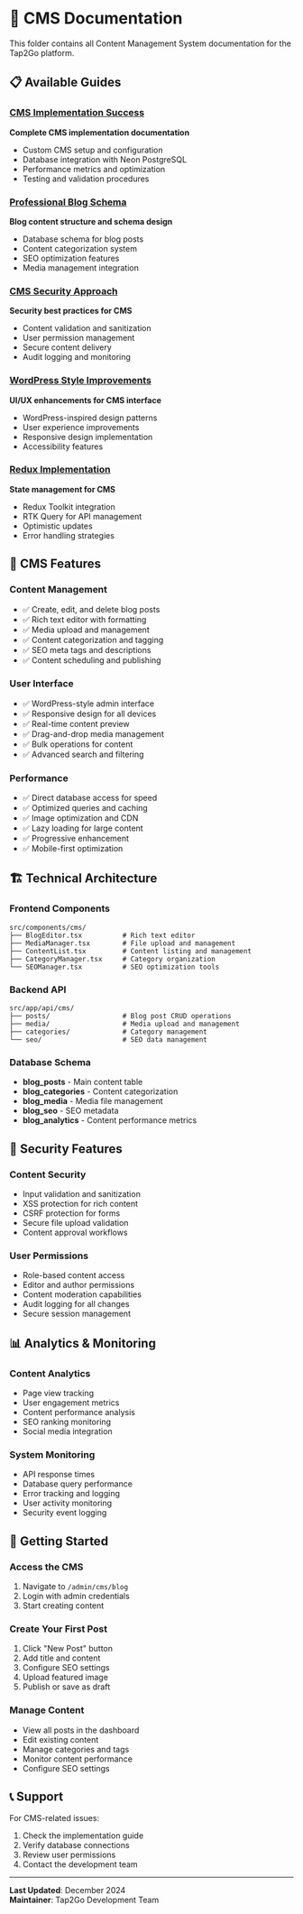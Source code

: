 # 📝 CMS Documentation

This folder contains all Content Management System documentation for the Tap2Go platform.

## 📋 Available Guides

### [CMS Implementation Success](./CMS_IMPLEMENTATION_SUCCESS.md)
**Complete CMS implementation documentation**
- Custom CMS setup and configuration
- Database integration with Neon PostgreSQL
- Performance metrics and optimization
- Testing and validation procedures

### [Professional Blog Schema](./PROFESSIONAL_BLOG_SCHEMA.md)
**Blog content structure and schema design**
- Database schema for blog posts
- Content categorization system
- SEO optimization features
- Media management integration

### [CMS Security Approach](./PROFESSIONAL_CMS_SECURITY_APPROACH.md)
**Security best practices for CMS**
- Content validation and sanitization
- User permission management
- Secure content delivery
- Audit logging and monitoring

### [WordPress Style Improvements](./CMS_WORDPRESS_STYLE_IMPROVEMENTS.md)
**UI/UX enhancements for CMS interface**
- WordPress-inspired design patterns
- User experience improvements
- Responsive design implementation
- Accessibility features

### [Redux Implementation](./CMS_REDUX_IMPLEMENTATION_COMPLETE.md)
**State management for CMS**
- Redux Toolkit integration
- RTK Query for API management
- Optimistic updates
- Error handling strategies

## 🎯 CMS Features

### **Content Management**
- ✅ Create, edit, and delete blog posts
- ✅ Rich text editor with formatting
- ✅ Media upload and management
- ✅ Content categorization and tagging
- ✅ SEO meta tags and descriptions
- ✅ Content scheduling and publishing

### **User Interface**
- ✅ WordPress-style admin interface
- ✅ Responsive design for all devices
- ✅ Real-time content preview
- ✅ Drag-and-drop media management
- ✅ Bulk operations for content
- ✅ Advanced search and filtering

### **Performance**
- ✅ Direct database access for speed
- ✅ Optimized queries and caching
- ✅ Image optimization and CDN
- ✅ Lazy loading for large content
- ✅ Progressive enhancement
- ✅ Mobile-first optimization

## 🏗️ Technical Architecture

### **Frontend Components**
```
src/components/cms/
├── BlogEditor.tsx          # Rich text editor
├── MediaManager.tsx        # File upload and management
├── ContentList.tsx         # Content listing and management
├── CategoryManager.tsx     # Category organization
└── SEOManager.tsx          # SEO optimization tools
```

### **Backend API**
```
src/app/api/cms/
├── posts/                  # Blog post CRUD operations
├── media/                  # Media upload and management
├── categories/             # Category management
└── seo/                    # SEO data management
```

### **Database Schema**
- **blog_posts** - Main content table
- **blog_categories** - Content categorization
- **blog_media** - Media file management
- **blog_seo** - SEO metadata
- **blog_analytics** - Content performance metrics

## 🔐 Security Features

### **Content Security**
- Input validation and sanitization
- XSS protection for rich content
- CSRF protection for forms
- Secure file upload validation
- Content approval workflows

### **User Permissions**
- Role-based content access
- Editor and author permissions
- Content moderation capabilities
- Audit logging for all changes
- Secure session management

## 📊 Analytics & Monitoring

### **Content Analytics**
- Page view tracking
- User engagement metrics
- Content performance analysis
- SEO ranking monitoring
- Social media integration

### **System Monitoring**
- API response times
- Database query performance
- Error tracking and logging
- User activity monitoring
- Security event logging

## 🚀 Getting Started

### **Access the CMS**
1. Navigate to `/admin/cms/blog`
2. Login with admin credentials
3. Start creating content

### **Create Your First Post**
1. Click "New Post" button
2. Add title and content
3. Configure SEO settings
4. Upload featured image
5. Publish or save as draft

### **Manage Content**
- View all posts in the dashboard
- Edit existing content
- Manage categories and tags
- Monitor content performance
- Configure SEO settings

## 📞 Support

For CMS-related issues:
1. Check the implementation guide
2. Verify database connections
3. Review user permissions
4. Contact the development team

---

**Last Updated**: December 2024  
**Maintainer**: Tap2Go Development Team
